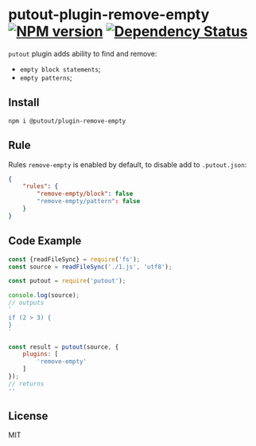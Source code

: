 # putout-plugin-remove-empty [![NPM version][NPMIMGURL]][NPMURL] [![Dependency Status][DependencyStatusIMGURL]][DependencyStatusURL]

[NPMIMGURL]:                https://img.shields.io/npm/v/@putout/plugin-remove-empty.svg?style=flat&longCache=true
[NPMURL]:                   https://npmjs.org/package/@putout/plugin-remove-empty"npm"

[DependencyStatusURL]:      https://david-dm.org/coderaiser/putout?path=packages/plugin-remove-empty
[DependencyStatusIMGURL]:   https://david-dm.org/coderaiser/putout.svg?path=packages/plugin-remove-empty

`putout` plugin adds ability to find and remove:
- `empty block statements`;
- `empty patterns`;

## Install

```
npm i @putout/plugin-remove-empty
```

## Rule

Rules `remove-empty` is enabled by default, to disable add to `.putout.json`:

```json
{
    "rules": {
        "remove-empty/block": false
        "remove-empty/pattern": false
    }
}
```

## Code Example

```js
const {readFileSync} = require('fs');
const source = readFileSync('./1.js', 'utf8');

const putout = require('putout');

console.log(source);
// outputs
`
if (2 > 3) {
}
`

const result = putout(source, {
    plugins: [
        'remove-empty'
    ]
});
// returns
''
```

## License

MIT

